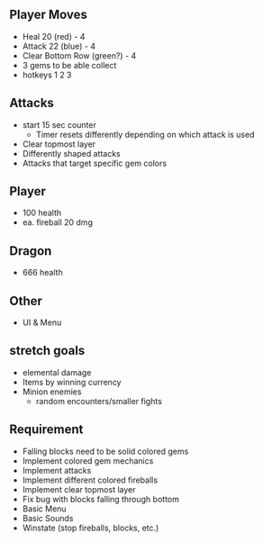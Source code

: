 ## Player Moves
* Heal 20 (red) - 4
* Attack 22 (blue) - 4
* Clear Bottom Row (green?) - 4
* 3 gems to be able collect
* hotkeys 1 2 3

## Attacks
* start 15 sec counter
	* Timer resets differently depending on which attack is used
* Clear topmost layer
* Differently shaped attacks
* Attacks that target specific gem colors

## Player
* 100 health
* ea. fireball 20 dmg

## Dragon
* 666 health

## Other
* UI & Menu

## stretch goals
* elemental damage
* Items by winning currency
* Minion enemies
	* random encounters/smaller fights

## Requirement
* Falling blocks need to be solid colored gems
* Implement colored gem mechanics
* Implement attacks
* Implement different colored fireballs
* Implement clear topmost layer
* Fix bug with blocks falling through bottom
* Basic Menu
* Basic Sounds
* Winstate (stop fireballs, blocks, etc.)